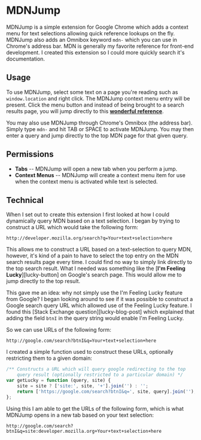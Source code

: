 MDNJump
=======

MDNJump is a simple extension for Google Chrome which adds a context menu for
text selections allowing quick reference lookups on the fly. MDNJump also adds
an Omnibox keyword `mdn-` which you can use in Chrome's address bar. MDN is 
generally my favorite reference for front-end development. I created this
extension so I could more quickly search it's documentation.

Usage
------
To use MDNJump, select some text on a page you're reading such as 
`window.location` and right click. The MDNJump context menu entry will be
present. Click the menu button and instead of being brought to a search results
page, you will jump directly to this [**wonderful reference**][ex-ref].

You may also use MDNJump through Chrome's Omnibox (the address bar). Simply
type `mdn-` and hit TAB or SPACE to activate MDNJump. You may then enter a
query and jump directly to the top MDN page for that given query.

Permissions
-----------

 - **Tabs** -- MDNJump will open a new tab when you perform a jump.
 - **Context Menus** -- MDNJump will create a context menu item for use when
    the context menu is activated while text is selected.

Technical
---------

When I set out to create this extension I first looked at how I could 
dynamically query MDN based on a text selection. I began by trying to construct
a URL which would take the following form:

    http://developer.mozilla.org/search?q=Your+text+selection+here

This allows me to construct a URL based on a text-selection to query MDN,
however, it's kind of a pain to have to select the top entry on the MDN search
results page every time. I could find no way to simply link directly to the top
search result. What I needed was something like the 
[**I'm Feeling Lucky**][lucky-button] on Google's search page. This would allow
me to jump directly to the top result.

This gave me an idea: why not simply use the I'm Feeling Lucky feature from
Google? I began looking around to see if it was possible to construct a Google
search query URL which allowed use of the Feeling Lucky feature. I found this
[Stack Exchange question][lucky-blog-post] which explained that adding the
field `btnI` in the query string would enable I'm Feeling Lucky.

So we can use URLs of the following form:

    http://google.com/search?btnI&q=Your+text+selection+here

I created a simple function used to construct these URLs, optionally
restricting them to a given domain:

```javascript
/** Constructs a URL which will query google redirecting to the top
    query result (optionally restricted to a particular domain) */
var getLucky = function (query, site) {
	site = site ? ['site:', site, '+'].join('') : '';
	return ['https://google.com/search?btnI&q=', site, query].join('');
};
```

Using this I am able to get the URLs of the following form, which is what
MDNJump opens in a new tab based on your text selection:

	http://google.com/search?btnI&q=site:developer.mozilla.org+Your+text+selection+here

[ex-ref]: https://developer.mozilla.org/en-US/docs/Web/API/window.location